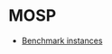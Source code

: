 # MOSP

- [Benchmark instances](https://www.researchgate.net/publication/267864061_Minimization_of_Open_Stacks_Problem_MOSP_or_Minimization_of_Open_Orders_Problem_MOOP_Instances)
